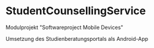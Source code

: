 # StudentCounsellingService

Modulprojekt "Softwareproject Mobile Devices"

Umsetzung des Studienberatungsportals als Android-App
